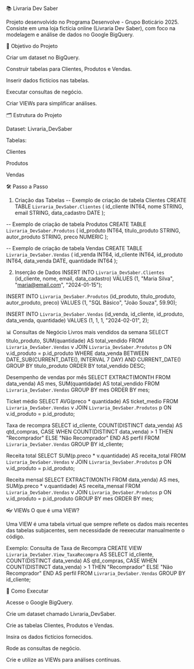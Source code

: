 
📚 Livraria Dev Saber

Projeto desenvolvido no Programa Desenvolve - Grupo Boticário 2025.
Consiste em uma loja fictícia online (Livraria Dev Saber), com foco na modelagem e análise de dados no Google BigQuery.

🎯 Objetivo do Projeto

Criar um dataset no BigQuery.

Construir tabelas para Clientes, Produtos e Vendas.

Inserir dados fictícios nas tabelas.

Executar consultas de negócio.

Criar VIEWs para simplificar análises.

🗂 Estrutura do Projeto

Dataset: Livraria_DevSaber

Tabelas:

Clientes

Produtos

Vendas

🛠️ Passo a Passo
1. Criação das Tabelas
-- Exemplo de criação de tabela Clientes
CREATE TABLE `Livraria_DevSaber.Clientes` (
  id_cliente INT64,
  nome STRING,
  email STRING,
  data_cadastro DATE
);

-- Exemplo de criação de tabela Produtos
CREATE TABLE `Livraria_DevSaber.Produtos` (
  id_produto INT64,
  titulo_produto STRING,
  autor_produto STRING,
  preco NUMERIC
);

-- Exemplo de criação de tabela Vendas
CREATE TABLE `Livraria_DevSaber.Vendas` (
  id_venda INT64,
  id_cliente INT64,
  id_produto INT64,
  data_venda DATE,
  quantidade INT64
);

2. Inserção de Dados
INSERT INTO `Livraria_DevSaber.Clientes` (id_cliente, nome, email, data_cadastro)
VALUES (1, "Maria Silva", "maria@email.com", "2024-01-15");

INSERT INTO `Livraria_DevSaber.Produtos` (id_produto, titulo_produto, autor_produto, preco)
VALUES (1, "SQL Básico", "João Souza", 59.90);

INSERT INTO `Livraria_DevSaber.Vendas` (id_venda, id_cliente, id_produto, data_venda, quantidade)
VALUES (1, 1, 1, "2024-02-01", 2);

📊 Consultas de Negócio
Livros mais vendidos da semana
SELECT titulo_produto, SUM(quantidade) AS total_vendido
FROM `Livraria_DevSaber.Vendas` v
JOIN `Livraria_DevSaber.Produtos` p
  ON v.id_produto = p.id_produto
WHERE data_venda BETWEEN DATE_SUB(CURRENT_DATE(), INTERVAL 7 DAY) AND CURRENT_DATE()
GROUP BY titulo_produto
ORDER BY total_vendido DESC;

Desempenho de vendas por mês
SELECT EXTRACT(MONTH FROM data_venda) AS mes, SUM(quantidade) AS total_vendido
FROM `Livraria_DevSaber.Vendas`
GROUP BY mes
ORDER BY mes;

Ticket médio
SELECT AVG(preco * quantidade) AS ticket_medio
FROM `Livraria_DevSaber.Vendas` v
JOIN `Livraria_DevSaber.Produtos` p
  ON v.id_produto = p.id_produto;

Taxa de recompra
SELECT id_cliente,
       COUNT(DISTINCT data_venda) AS qtd_compras,
       CASE WHEN COUNT(DISTINCT data_venda) > 1 THEN "Recomprador"
            ELSE "Não Recomprador" END AS perfil
FROM `Livraria_DevSaber.Vendas`
GROUP BY id_cliente;

Receita total
SELECT SUM(p.preco * v.quantidade) AS receita_total
FROM `Livraria_DevSaber.Vendas` v
JOIN `Livraria_DevSaber.Produtos` p
  ON v.id_produto = p.id_produto;

Receita mensal
SELECT EXTRACT(MONTH FROM data_venda) AS mes,
       SUM(p.preco * v.quantidade) AS receita_mensal
FROM `Livraria_DevSaber.Vendas` v
JOIN `Livraria_DevSaber.Produtos` p
  ON v.id_produto = p.id_produto
GROUP BY mes
ORDER BY mes;

👓 VIEWs
O que é uma VIEW?

Uma VIEW é uma tabela virtual que sempre reflete os dados mais recentes das tabelas subjacentes, sem necessidade de reexecutar manualmente o código.

Exemplo: Consulta de Taxa de Recompra
CREATE VIEW `Livraria_DevSaber.View_TaxaRecompra` AS
SELECT id_cliente,
       COUNT(DISTINCT data_venda) AS qtd_compras,
       CASE WHEN COUNT(DISTINCT data_venda) > 1 THEN "Recomprador"
            ELSE "Não Recomprador" END AS perfil
FROM `Livraria_DevSaber.Vendas`
GROUP BY id_cliente;

🚀 Como Executar

Acesse o Google BigQuery.

Crie um dataset chamado Livraria_DevSaber.

Crie as tabelas Clientes, Produtos e Vendas.

Insira os dados fictícios fornecidos.

Rode as consultas de negócio.

Crie e utilize as VIEWs para análises contínuas.
